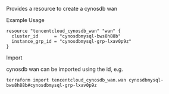 Provides a resource to create a cynosdb wan

Example Usage

```hcl
resource "tencentcloud_cynosdb_wan" "wan" {
  cluster_id      = "cynosdbmysql-bws8h88b"
  instance_grp_id = "cynosdbmysql-grp-lxav0p9z"
}
```

Import

cynosdb wan can be imported using the id, e.g.

```
terraform import tencentcloud_cynosdb_wan.wan cynosdbmysql-bws8h88b#cynosdbmysql-grp-lxav0p9z
```